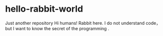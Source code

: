 # hello-rabbit-world
Just another repository
Hi humans!
Rabbit here.
I do not understand code，but I want to know the secret of the programming .
